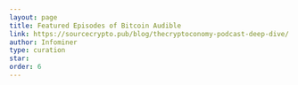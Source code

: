 ```yaml
---
layout: page
title: Featured Episodes of Bitcoin Audible
link: https://sourcecrypto.pub/blog/thecryptoconomy-podcast-deep-dive/
author: Infominer
type: curation
star: 
order: 6
---
```

